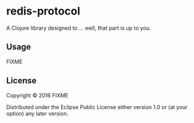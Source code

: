 # redis-protocol

A Clojure library designed to ... well, that part is up to you.

## Usage



FIXME

## License

Copyright © 2016 FIXME

Distributed under the Eclipse Public License either version 1.0 or (at
your option) any later version.
